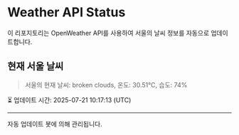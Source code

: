 
# Weather API Status

이 리포지토리는 OpenWeather API를 사용하여 서울의 날씨 정보를 자동으로 업데이트합니다.

## 현재 서울 날씨
> 서울의 현재 날씨: broken clouds, 온도: 30.51°C, 습도: 74%

⏳ 업데이트 시간: 2025-07-21 10:17:13 (UTC)

---
자동 업데이트 봇에 의해 관리됩니다.
